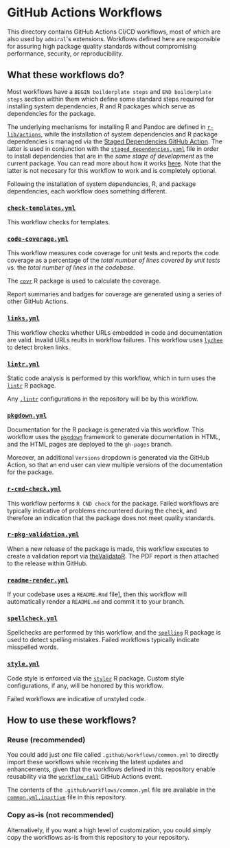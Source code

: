 # GitHub Actions Workflows

This directory contains GitHub Actions CI/CD workflows, most of which are also used by `admiral`'s extensions.
Workflows defined here are responsible for assuring high package quality standards without compromising performance, security, or reproducibility.

## What these workflows do?

Most workflows have a `BEGIN boilderplate steps` and `END boilderplate steps` section within them which define some standard steps required for installing system dependencies, R and R packages which serve as dependencies for the package.

The underlying mechanisms for installing R and Pandoc are defined in [`r-lib/actions`][r-lib-actions], while the installation of system dependencies and R package dependencies is managed via the [Staged Dependencies GitHub Action][sd-action]. The latter is used in conjunction with the [`staged_dependencies.yaml`](../../staged_dependencies.yaml) file in order to install dependencies that are in the _same stage of development_ as the current package. You can read more about how it works [here](sd-repo). Note that the latter is not necesary for this workflow to work and is completely optional.

Following the installation of system dependencies, R, and package dependencies, each workflow does something different.

### [`check-templates.yml`](check-templates.yml)

This workflow checks for templates.

### [`code-coverage.yml`](code-coverage.yml)

This workflow measures code coverage for unit tests and reports the code coverage as a percentage of the _total number of lines covered by unit tests_ vs. the _total number of lines in the codebase_.

The [`covr`][covr] R package is used to calculate the coverage.

Report summaries and badges for coverage are generated using a series of other GitHub Actions.

### [`links.yml`](links.yml)

This workflow checks whether URLs embedded in code and documentation are valid. Invalid URLs reults in workflow failures. This workflow uses [`lychee`][lychee] to detect broken links.

### [`lintr.yml`](lintr.yml)

Static code analysis is performed by this workflow, which in turn uses the [`lintr`][lintr] R package.

Any [`.lintr`](../../.lintr) configurations in the repository will be by this workflow.

### [`pkgdown.yml`](pkgdown.yml)

Documentation for the R package is generated via this workflow. This workflow uses the [`pkgdown`](pkgdown) framework to generate documentation in HTML, and the HTML pages are deployed to the `gh-pages` branch.

Moreover, an additional `Versions` dropdown is generated via the [][multi-version-docs] GitHub Action, so that an end user can view multiple versions of the documentation for the package.

### [`r-cmd-check.yml`](r-cmd-check.yml)

This workflow performs `R CND check` for the package. Failed workflows are typically indicative of problems encountered during the check, and therefore an indication that the package does not meet quality standards.

### [`r-pkg-validation.yml`](r-pkg-validation.yml)

When a new release of the package is made, this workflow executes to create a validation report via [theValidatoR][validation]. The PDF report is then attached to the release within GitHub.

### [`readme-render.yml`](readme-render.yml)

If your codebase uses a `README.Rmd` file], then this workflow will automatically render a `README.md` and commit it to your branch.

### [`spellcheck.yml`](spellcheck.yml)

Spellchecks are performed by this workflow, and the [`spelling`][spelling] R package is used to detect spelling mistakes. Failed workflows typically indicate misspelled words.

### [`style.yml`](style.yml`)

Code style is enforced via the [`styler`][styler] R package. Custom style configurations, if any, will be honored by this workflow.

Failed workflows are indicative of unstyled code.

## How to use these workflows?

### Reuse (recommended)

You could add just _one_ file called `.github/workflows/common.yml` to directly import these workflows while receiving the latest updates and enhancements, given that the workflows defined in this repository enable reusability via the [`workflow_call`][workflow_call] GitHub Actions event.

The contents of the `.github/workflows/common.yml` file are available in the [`common.yml.inactive`](common.yml.inactive) file in this repository.

### Copy as-is (not recommended)

Alternatively, if you want a high level of customization, you could simply copy the workflows as-is from this repository to your repository.

<!-- Begin links -->
[r-lib-actions]: https://github.com/r-lib/actions
[sd-action]: https://github.com/marketplace/actions/staged-dependencies-action
[sd-repo]: https://github.com/openpharma/staged.dependencies
[lychee]: https://github.com/lycheeverse/lychee
[covr]: https://covr.r-lib.org/
[lintr]: https://lintr.r-lib.org/
[pkgdown]: https://pkgdown.r-lib.org/
[multi-version-docs]: https://github.com/marketplace/actions/r-pkgdown-multi-version-docs
[validation]: https://github.com/marketplace/actions/r-package-validation-report
[spelling]: https://docs.ropensci.org/spelling/
[styler]: https://styler.r-lib.org/
[workflow_call]: https://docs.github.com/en/actions/using-workflows/reusing-workflows
<!-- End links -->
